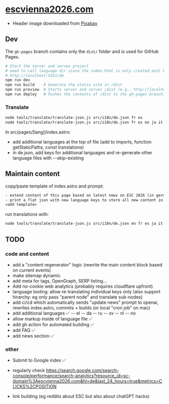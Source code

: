 # [escvienna2026.com](https://escvienna2026.com)

- Header image downloaded from [Pixabay](https://pixabay.com/photos/vienna-city-hall-building-7971742/)

## Dev

The `gh-pages` branch contains only the `dist/` folder and is used for GitHub Pages.

```bash
# Start the server and serves project
# need to call language dir since the index.html is only created post build
# http://localhost:4321/de
npm run dev      
npm run build    # Generate the static site in /dist
npm run preview  # Starts server and serves /dist (e.g., http://localhost:4321)
npm run deploy   # Pushes the contents of /dist to the gh-pages branch; obsolete since done from ci (gh actions)
```

### Translate

```bash
node tools/translate/translate-json.js src/i18n/de.json fr es
node tools/translate/translate-json.js src/i18n/de.json fr es en ja it tr pl --skip-existing # only translate new keys
```

In src/pages/[lang]/index.astro:

- add additional languages at the top of file (add to imports, function getStaticPaths, const translations)
- in de.json, add keys for additional languages and re-generate other language files with --skip-existing

## Maintain content

copy/paste template of index.astro and prompt:

```txt
- extend content of this page based on latest news on ESC 2026 (in german)
- print a flat json with new language keys to store all new content in key/value pairs, and reference it from the template
<add template>
```

run translations with:

```bash
node tools/translate/translate-json.js src/i18n/de.json en fr es ja it tr pl --skip-existing
```

## TODO

### code and content

- add a "content regenerator" logic (rewrite the main content block based on current events)
- make sitemap dynamic
- add meta for tags, OpenGraph, SERP listing...
- Add no-cookie web analytics (probably requires cloudflare upfront)
- language tooling: allow re-translating individual keys only (also support hirarchy: eg only pass "parent node" and translate sub-nodes)
- add ci/cd which automatically sends "update news" prompt to openai, rewrites index.astro, commits + builds (or local "cron job" on mac)
- add additional languages ✅
-- el
-- da
-- ru
-- sv
-- nl
-- no
- allow markup inside of language file ✅
- add gh action for automated building ✅
- add FAQ ✅
- add news section ✅


### other

- Submit to Google index ✅

- regularly check <https://search.google.com/search-console/performance/search-analytics?resource_id=sc-domain%3Aescvienna2026.com&hl=de&last_24_hours=true&metrics=CLICKS%2CPOSITION>
- link building (eg reddits about ESC but also about chatGPT hacks)

